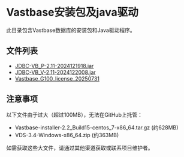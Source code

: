 # Vastbase安装包及java驱动

此目录包含Vastbase数据库的安装包和Java驱动程序。

## 文件列表

- [JDBC-VB_P-2.11-2024121918.jar](JDBC-VB_P-2.11-2024121918.jar)
- [JDBC-VB_V-2.11-2024122008.jar](JDBC-VB_V-2.11-2024122008.jar)
- [Vastbase_G100_license_20250731](Vastbase_G100_license_20250731)

## 注意事项

以下文件由于过大（超过100MB），无法在GitHub上托管：

- Vastbase-installer-2.2_Build15-centos_7-x86_64.tar.gz (约628MB)
- VDS-3.4-Windows-x86_64.zip (约363MB)

如需获取这些大文件，请通过其他渠道获取或联系项目维护者。